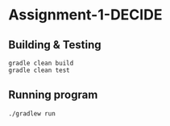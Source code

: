 # Assignment-1-DECIDE

## Building & Testing
```
gradle clean build
gradle clean test
```
## Running program
```
./gradlew run
```
